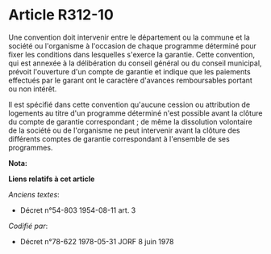 # Article R312-10

Une convention doit intervenir entre le département ou la commune et la société ou l'organisme à l'occasion de chaque
programme déterminé pour fixer les conditions dans lesquelles s'exerce la garantie. Cette convention, qui est annexée à la
délibération du conseil général ou du conseil municipal, prévoit l'ouverture d'un compte de garantie et indique que les
paiements effectués par le garant ont le caractère d'avances remboursables portant ou non intérêt.

Il est spécifié dans cette convention qu'aucune cession ou attribution de logements au titre d'un programme déterminé n'est
possible avant la clôture du compte de garantie correspondant ; de même la dissolution volontaire de la société ou de
l'organisme ne peut intervenir avant la clôture des différents comptes de garantie correspondant à l'ensemble de ses
programmes.

**Nota:**



**Liens relatifs à cet article**

_Anciens textes_:

  - Décret n°54-803 1954-08-11 art. 3

_Codifié par_:

  - Décret n°78-622 1978-05-31 JORF 8 juin 1978
